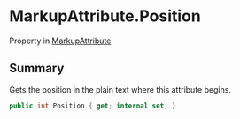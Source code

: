 # MarkupAttribute.Position

Property in [MarkupAttribute](api/csharp/yarn.markup.markupattribute.md)

## Summary


Gets the position in the plain text where
this attribute begins.


```csharp
public int Position { get; internal set; }
```

